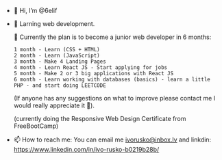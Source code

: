 - 👋 Hi, I’m @6elif
- 🌱 Larning web development.

  🌟 Currently the plan is to become a junior web developer in 6 months:
  
      1 month - Learn (CSS + HTML)
      2 month - Learn (JavaScript)      
      3 month - Make 4 Landing Pages
      4 month - Learn React JS - Start applying for jobs
      5 month - Make 2 or 3 big applications with React JS
      6 month - Learn working with databases (basics) - learn a little PHP - and start doing LEETCODE

  (If anyone has any suggestions on what to improve please contact me I would really appreciate it 🙂).
  
  (currently doing the Responsive Web Design Certificate from FreeBootCamp)


- 📫 How to reach me: You can email me ivorusko@inbox.lv and linkdin: https://www.linkedin.com/in/ivo-rusko-b0219b28b/
